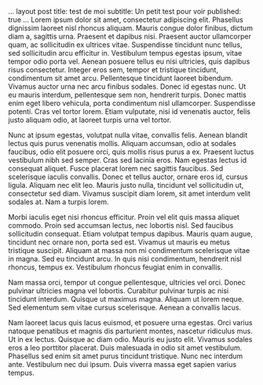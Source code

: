 ...
layout post
title: test de moi
subtitle: Un petit test pour voir
published: true
...
Lorem ipsum dolor sit amet, consectetur adipiscing elit. Phasellus dignissim laoreet nisl rhoncus aliquam. Mauris congue dolor finibus, dictum diam a, sagittis urna. Praesent et dapibus nisi. Praesent auctor ullamcorper quam, ac sollicitudin ex ultrices vitae. Suspendisse tincidunt nunc tellus, sed sollicitudin arcu efficitur in. Vestibulum tempus egestas ipsum, vitae tempor odio porta vel. Aenean posuere tellus eu nisi ultricies, quis dapibus risus consectetur. Integer eros sem, tempor et tristique tincidunt, condimentum sit amet arcu. Pellentesque tincidunt laoreet bibendum. Vivamus auctor urna nec arcu finibus sodales. Donec id egestas nunc. Ut eu mauris interdum, pellentesque sem non, hendrerit turpis. Donec mattis enim eget libero vehicula, porta condimentum nisl ullamcorper. Suspendisse potenti. Cras vel tortor lorem. Etiam vulputate, nisi id venenatis auctor, felis justo aliquam odio, at laoreet turpis urna vel tortor.

Nunc at ipsum egestas, volutpat nulla vitae, convallis felis. Aenean blandit lectus quis purus venenatis mollis. Aliquam accumsan, odio at sodales faucibus, odio elit posuere orci, quis mollis risus purus a ex. Praesent luctus vestibulum nibh sed semper. Cras sed lacinia eros. Nam egestas lectus id consequat aliquet. Fusce placerat lorem nec sagittis faucibus. Sed scelerisque iaculis convallis. Donec et tellus auctor, ornare eros id, cursus ligula. Aliquam nec elit leo. Mauris justo nulla, tincidunt vel sollicitudin ut, consectetur sed diam. Vivamus suscipit diam lorem, sit amet interdum velit sodales at. Nam a turpis lorem.

Morbi iaculis eget nisi rhoncus efficitur. Proin vel elit quis massa aliquet commodo. Proin sed accumsan lectus, nec lobortis nisl. Sed faucibus sollicitudin consequat. Etiam volutpat tempus dapibus. Mauris quam augue, tincidunt nec ornare non, porta sed est. Vivamus ut mauris eu metus tristique suscipit. Aliquam at massa non mi condimentum scelerisque vitae in magna. Sed eu tincidunt arcu. In quis nisi condimentum, hendrerit nisl rhoncus, tempus ex. Vestibulum rhoncus feugiat enim in convallis.

Nam massa orci, tempor ut congue pellentesque, ultricies vel orci. Donec pulvinar ultricies magna vel lobortis. Curabitur pulvinar turpis ac nisi tincidunt interdum. Quisque ut maximus magna. Aliquam ut lorem neque. Sed elementum sem vitae cursus scelerisque. Aenean a convallis lacus.

Nam laoreet lacus quis lacus euismod, et posuere urna egestas. Orci varius natoque penatibus et magnis dis parturient montes, nascetur ridiculus mus. Ut in ex lectus. Quisque ac diam odio. Mauris eu justo elit. Vivamus sodales eros a leo porttitor placerat. Duis malesuada in odio sit amet vestibulum. Phasellus sed enim sit amet purus tincidunt tristique. Nunc nec interdum ante. Vestibulum nec dui ipsum. Duis viverra massa eget sapien varius tempus.
